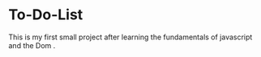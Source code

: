 # To-Do-List
This is my first small project after learning  the fundamentals of javascript and the Dom . 
